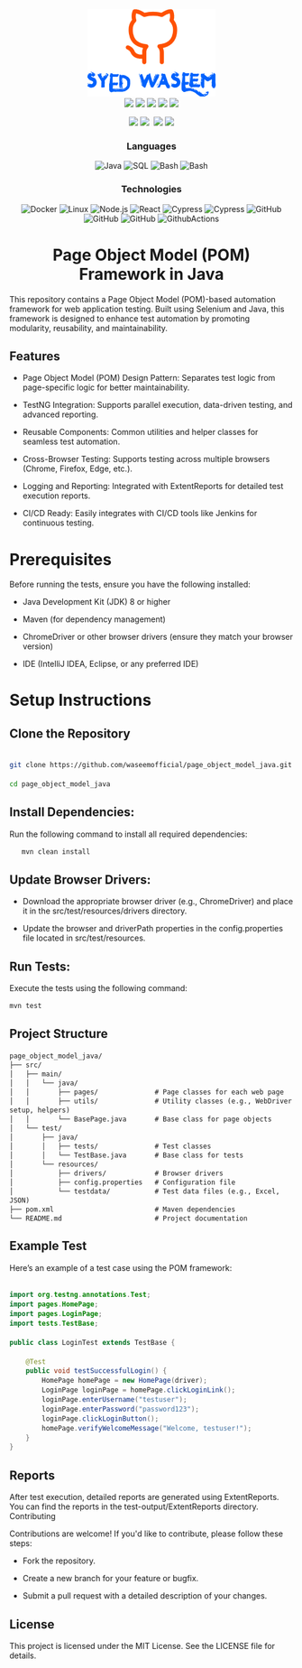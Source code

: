 <p align="center" >
<div align="center" >
<img src="https://github.com/waseemofficial/DSA_Python/blob/main/Images/github_logo_blue.png"/>
</div>

<div align="center">
<a href="https://github.com/waseemofficial">
<img src="https://img.shields.io/badge/syed-waseem-93b023?&style=for-the-badge&logo=&logoColor=white"/></a>
<img src="https://img.shields.io/badge/gitlab-%23181717.svg?style=for-the-badge&logo=gitlab&logoColor=white"/>
<img src="https://img.shields.io/badge/Cypress-%23181717.svg?style=for-the-badge&logo=cypress&logoColor=green"/>
<img src="https://img.shields.io/badge/Visual%20Studio%20Code-0078d7.svg?style=for-the-badge&logo=visual-studio-code&logoColor=white"/>
<img src="https://img.shields.io/badge/markdown-%23000000.svg?style=for-the-badge&logo=markdown&logoColor=white"/>
</div></p>


<div align="center">
<img src="https://img.shields.io/github/license/waseemofficial/page_object_model_java.svg?style=flat"/> <img src="https://img.shields.io/github/stars/waseemofficial/page_object_model_java.svg?colorB=orange&style=flat"/> <img sec="https://img.shields.io/github/languages/top/waseemofficial/page_object_model_java.svg?style=flat"/> <img src="https://img.shields.io/github/languages/code-size/waseemofficial/page_object_model_java.svg?style=flat"/> <img src="https://img.shields.io/github/issues-raw/waseemofficial/page_object_model_java.svg?style=flat" />
</div>

<div align="center"> 

### Languages

![Java](https://img.shields.io/badge/Java-%23ED8B00.svg?logo=openjdk&logoColor=white)
![SQL](https://img.shields.io/badge/-SQL-000?&logo=MySQL)
![Bash](https://img.shields.io/badge/-Bash-000?&logo=gnu-bash&logoColor=white)
![Bash](https://img.shields.io/badge/-markdown-000?&logo=markdown)



### Technologies

![Docker](https://img.shields.io/badge/-Docker-000?&logo=Docker)
![Linux](https://img.shields.io/badge/-Linux-000?&logo=Linux)
![Node.js](https://img.shields.io/badge/-Node.js-000?&logo=node.js)
![React](https://img.shields.io/badge/-React-000?&logo=React)
![Cypress](https://img.shields.io/badge/-Postman-000?&logo=Postman)
![Cypress](https://img.shields.io/badge/-Cypress-000?&logo=Cypress)
![GitHub](https://img.shields.io/badge/-GitHub-000?&logo=GitHub)
![GitHub](https://img.shields.io/badge/-Selenium-000?&logo=Selenium)
![GitHub](https://img.shields.io/badge/-Regex-000?&logo=Regex)
![GithubActions](https://img.shields.io/badge/-GithubActions-000?&logo=GithubActions)
</div>
<div align="center">
 
# Page Object Model (POM) Framework in Java

</div>


This repository contains a Page Object Model (POM)-based automation framework for web application testing. Built using Selenium and Java, this framework is designed to enhance test automation by promoting modularity, reusability, and maintainability.

## Features

- Page Object Model (POM) Design Pattern: Separates test logic from page-specific logic for better maintainability.

- TestNG Integration: Supports parallel execution, data-driven testing, and advanced reporting.

- Reusable Components: Common utilities and helper classes for seamless test automation.

- Cross-Browser Testing: Supports testing across multiple browsers (Chrome, Firefox, Edge, etc.).

- Logging and Reporting: Integrated with ExtentReports for detailed test execution reports.

- CI/CD Ready: Easily integrates with CI/CD tools like Jenkins for continuous testing.

# Prerequisites

Before running the tests, ensure you have the following installed:

- Java Development Kit (JDK) 8 or higher

- Maven (for dependency management)

- ChromeDriver or other browser drivers (ensure they match your browser version)

- IDE (IntelliJ IDEA, Eclipse, or any preferred IDE)

# Setup Instructions

## Clone the Repository

```bash

git clone https://github.com/waseemofficial/page_object_model_java.git

cd page_object_model_java
```
## Install Dependencies:
  
Run the following command to install all required dependencies:

```bash
   mvn clean install
```
## Update Browser Drivers:

- Download the appropriate browser driver (e.g., ChromeDriver) and place it in the src/test/resources/drivers directory.

- Update the browser and driverPath properties in the config.properties file located in src/test/resources.

## Run Tests:
Execute the tests using the following command:

```bash   
mvn test
```

## Project Structure

```
page_object_model_java/
├── src/
│   ├── main/
│   │   └── java/
│   │       ├── pages/              # Page classes for each web page
│   │       ├── utils/              # Utility classes (e.g., WebDriver setup, helpers)
│   │       └── BasePage.java       # Base class for page objects
│   └── test/
│       ├── java/
│       │   ├── tests/              # Test classes
│       │   └── TestBase.java       # Base class for tests
│       └── resources/
│           ├── drivers/            # Browser drivers
│           ├── config.properties   # Configuration file
│           └── testdata/           # Test data files (e.g., Excel, JSON)
├── pom.xml                         # Maven dependencies
└── README.md                       # Project documentation
```

## Example Test

Here’s an example of a test case using the POM framework:

```java 

import org.testng.annotations.Test;
import pages.HomePage;
import pages.LoginPage;
import tests.TestBase;

public class LoginTest extends TestBase {

    @Test
    public void testSuccessfulLogin() {
        HomePage homePage = new HomePage(driver);
        LoginPage loginPage = homePage.clickLoginLink();
        loginPage.enterUsername("testuser");
        loginPage.enterPassword("password123");
        loginPage.clickLoginButton();
        homePage.verifyWelcomeMessage("Welcome, testuser!");
    }
}
```
## Reports

After test execution, detailed reports are generated using ExtentReports. You can find the reports in the test-output/ExtentReports directory.
Contributing

Contributions are welcome! If you'd like to contribute, please follow these steps:

- Fork the repository.

- Create a new branch for your feature or bugfix.

- Submit a pull request with a detailed description of your changes.

## License

This project is licensed under the MIT License. See the LICENSE file for details.
